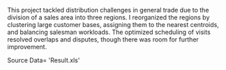 This project tackled distribution challenges in general trade due to the division of a sales area into three regions. I reorganized the regions by clustering large customer bases, assigning them to the nearest centroids, and balancing salesman workloads. The optimized scheduling of visits resolved overlaps and disputes, though there was room for further improvement. 

Source Data= 'Result.xls'
